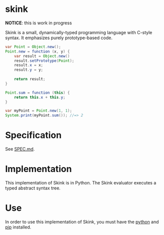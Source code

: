 # skink
**NOTICE**: this is work in progress

Skink is a small, dynamically-typed programming language with C-style syntax. It emphasizes purely prototype-based code. 

```java
var Point = Object.new();
Point.new = function (x, y) {
    var result = Object.new()
    result.setPrototype(Point);
    result.x = x;
    result.y = y;
    
    return result;
}

Point.sum = function (this) {
    return this.x + this.y;
}

var myPoint = Point.new(1, 1);
System.print(myPoint.sum()); //=> 2
```
# Specification
See [SPEC.md](SPEC.md).

# Implementation
This implementation of Skink is in Python. The Skink evaluator executes a typed abstract syntax tree. 

# Use
In order to use this implementation of Skink, you must have the [python](https://www.python.org) and [pip](https://pypi.org/) installed.


